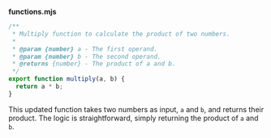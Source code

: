 **functions.mjs**

```javascript
/**
 * Multiply function to calculate the product of two numbers.
 *
 * @param {number} a - The first operand.
 * @param {number} b - The second operand.
 * @returns {number} - The product of a and b.
 */
export function multiply(a, b) {
  return a * b;
}
```

This updated function takes two numbers as input, `a` and `b`, and returns their product. The logic is straightforward, simply returning the product of `a` and `b`.